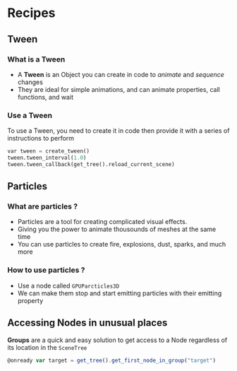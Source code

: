 # Recipes

## Tween

### What is a Tween

- A **Tween** is an Object you can create in code to _animate_ and _sequence_ changes
- They are ideal for simple animations, and can animate properties, call functions, and wait

### Use a Tween

To use a Tween, you need to create it in code then provide it with a series of instructions to perform

```py
var tween = create_tween()
tween.tween_interval(1.0)
tween.tween_callback(get_tree().reload_current_scene)
```

## Particles

### What are particles ?

- Particles are a tool for creating complicated visual effects.
- Giving you the power to animate thousounds of meshes at the same time
- You can use particles to create fire, explosions, dust, sparks, and much more

### How to use particles ?

- Use a node called `GPUParcticles3D`
- We can make them stop and start emitting particles with their emitting property

## Accessing Nodes in unusual places

**Groups** are a quick and easy solution to get access to a Node regardless of its location in the `SceneTree`

```ts
@onready var target = get_tree().get_first_node_in_group("target")
```
